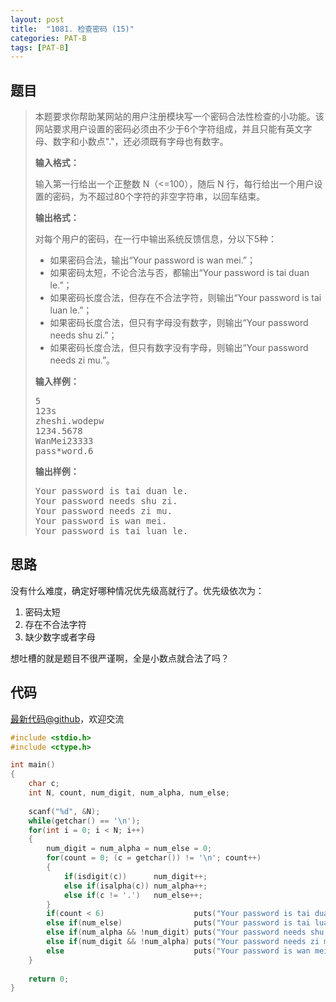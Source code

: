 ```yaml
---
layout: post
title:  "1081. 检查密码 (15)"
categories: PAT-B
tags: [PAT-B]
---
```

## 题目

> <div id="problemContent">
> <p>本题要求你帮助某网站的用户注册模块写一个密码合法性检查的小功能。该网站要求用户设置的密码必须由不少于6个字符组成，并且只能有英文字母、数字和小数点"."，还必须既有字母也有数字。
> </p>
> <p><b>
> 输入格式：
> </b></p>
> <p>
> 输入第一行给出一个正整数 N（&lt;=100），随后 N 行，每行给出一个用户设置的密码，为不超过80个字符的非空字符串，以回车结束。
> </p>
> <p><b>
> 输出格式：
> </b></p>
> <p>
> 对每个用户的密码，在一行中输出系统反馈信息，分以下5种：
> </p>
> <ul>
> <li>如果密码合法，输出“Your password is wan mei.”；
> <li>如果密码太短，不论合法与否，都输出“Your password is tai duan le.”；
> <li>如果密码长度合法，但存在不合法字符，则输出“Your password is tai luan le.”；
> <li>如果密码长度合法，但只有字母没有数字，则输出“Your password needs shu zi.”；
> <li>如果密码长度合法，但只有数字没有字母，则输出“Your password needs zi mu.”。
> </li></li></li></li></li></ul>
> <b>输入样例：</b><pre>
> 5
> 123s
> zheshi.wodepw
> 1234.5678
> WanMei23333
> pass*word.6
> </pre>
> <b>输出样例：</b><pre>
> Your password is tai duan le.
> Your password needs shu zi.
> Your password needs zi mu.
> Your password is wan mei.
> Your password is tai luan le.
> </pre>
> </div>

## 思路

没有什么难度，确定好哪种情况优先级高就行了。优先级依次为：

1. 密码太短
2. 存在不合法字符
3. 缺少数字或者字母

想吐槽的就是题目不很严谨啊，全是小数点就合法了吗？

## 代码

[最新代码@github](https://github.com/OliverLew/PAT/blob/master/PATBasic/1081.c)，欢迎交流
```c
#include <stdio.h>
#include <ctype.h>

int main()
{
    char c;
    int N, count, num_digit, num_alpha, num_else;
    
    scanf("%d", &N);
    while(getchar() == '\n');
    for(int i = 0; i < N; i++)
    {
        num_digit = num_alpha = num_else = 0;
        for(count = 0; (c = getchar()) != '\n'; count++)
        {
            if(isdigit(c))      num_digit++;
            else if(isalpha(c)) num_alpha++;
            else if(c != '.')   num_else++;
        }
        if(count < 6)                    puts("Your password is tai duan le.");
        else if(num_else)                puts("Your password is tai luan le.");
        else if(num_alpha && !num_digit) puts("Your password needs shu zi.");
        else if(num_digit && !num_alpha) puts("Your password needs zi mu.");
        else                             puts("Your password is wan mei.");
    }
    
    return 0;
}

```